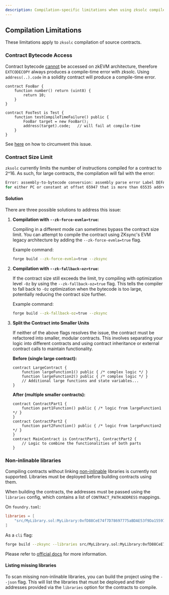 ```yaml
---
description: Compilation-specific limitations when using zksolc compiler in foundry-zksync.
---
```


## Compilation Limitations

These limitations apply to `zksolc` compilation of source contracts.

### Contract Bytecode Access

Contract bytecode [cannot](https://docs.zksync.io/build/developer-reference/ethereum-differences/evm-instructions#extcodecopy) be accessed on zkEVM architecture, therefore `EXTCODECOPY` always produces a compile-time error with zksolc. Using `address(..).code` in a solidity contract will produce a compile-time error.

```solidity
contract FooBar {
    function number() return (uint8) {
        return 10;
    }
}

contract FooTest is Test {
    function testCompileTimeFailure() public {
        FooBar target = new FooBar();
        address(target).code;   // will fail at compile-time
    }
}
```

See [here](./general.md#accessing-contract-bytecode-and-hash) on how to circumvent this issue.

### Contract Size Limit

`zksolc` currently limits the number of instructions compiled for a contract to 2^16. As such, for large contracts, the compilation will fail with the error:

```bash
Error: assembly-to-bytecode conversion: assembly parse error Label DEFAULT_UNWIND was tried to be used
for either PC or constant at offset 65947 that is more than 65535 addressable space
```

#### Solution

There are three possible solutions to address this issue:

1. **Compilation with `--zk-force-evmla=true`:**

   Compiling in a different mode can sometimes bypass the contract size limit. You can attempt to compile the contract using ZKsync's EVM legacy architecture by adding the `--zk-force-evmla=true` flag.

   Example command:

   ```bash
   forge build --zk-force-evmla=true --zksync
   ```

1. **Compilation with `--zk-fallback-oz=true`:**

   If the contract size still exceeds the limit, try compiling with optimization level `-Oz` by using the `--zk-fallback-oz=true` flag. This tells the compiler to fall back to `-Oz` optimization when the bytecode is too large, potentially reducing the contract size further.

   Example command:

   ```bash
   forge build --zk-fallback-oz=true --zksync
   ```

1. **Split the Contract into Smaller Units**

   If neither of the above flags resolves the issue, the contract must be refactored into smaller, modular contracts. This involves separating your logic into different contracts and using contract inheritance or external contract calls to maintain functionality.

   **Before (single large contract):**

   ```solidity
   contract LargeContract {
       function largeFunction1() public { /* complex logic */ }
       function largeFunction2() public { /* complex logic */ }
       // Additional large functions and state variables...
   }
   ```

   **After (multiple smaller contracts):**

   ```solidity
   contract ContractPart1 {
       function part1Function() public { /* logic from largeFunction1 */ }
   }
   contract ContractPart2 {
       function part2Function() public { /* logic from largeFunction2 */ }
   }
   contract MainContract is ContractPart1, ContractPart2 {
       // Logic to combine the functionalities of both parts
   }
   ```

### Non-inlinable libraries

Compiling contracts without linking [non-inlinable](https://docs.zksync.io/zksync-era/tooling/hardhat/guides/compiling-libraries) libraries is currently not supported. Libraries must be deployed before building contracts using them.

When building the contracts, the addresses must be passed using the `libraries` config, which contains a list of `CONTRACT_PATH`:`ADDRESS` mappings.

On `foundry.toml`:

```toml
libraries = [
    "src/MyLibrary.sol:MyLibrary:0xfD88CeE74f7D78697775aBDAE53f9Da1559728E4"
]
```

As a `cli` flag:

```bash
forge build --zksync --libraries src/MyLibrary.sol:MyLibrary:0xfD88CeE74f7D78697775aBDAE53f9Da1559728E4

```

Please refer to [official docs](https://docs.zksync.io/build/developer-reference/ethereum-differences/libraries) for more information.

#### Listing missing libraries

To scan missing non-inlinable libraries, you can build the project using the `--json` flag. This will list the libraries that must be deployed and their addresses provided via the `libraries` option for the contracts to compile.